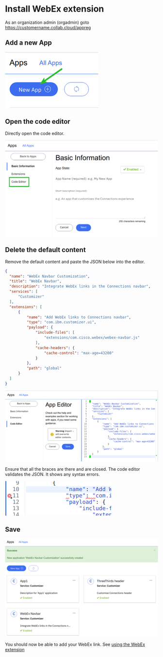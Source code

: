 # Install WebEx extension

As an organization admin (orgadmin) goto https://customername.collab.cloud/appreg

## Add a new App

![New App](/assets/images/extensions/appreg-new-app.png)

## Open the code editor

Directly open the code editor.

![Code editor](/assets/images/extensions/appreg-code-editor.png)

## Delete the default content

Remove the default content and paste the JSON below into the editor.

```json
{
  "name": "WebEx Navbar Customization",
  "title": "WebEx Navbar",
  "description": "Integrate WebEx links in the Connections navbar",
  "services": [
      "Customizer"
  ],
  "extensions": [
      {
          "name": "Add WebEx links to Connections navbar",
          "type": "com.ibm.customizer.ui",
          "payload": {
              "include-files": [
                  "extensions/com.cisco.webex/webex-navbar.js"
              ],
              "cache-headers": {
                  "cache-control": "max-age=43200"
              }
          },
          "path": "global"
      }
  ]
}
```

![Code](/assets/images/extensions/appreg-paste-extension.png)

Ensure that all the braces are there and are closed. The code editor validates the JSON. It shows any syntax errors.

![Syntax error](/assets/images/extensions/appreg-code-error.png)

## Save

![Save](/assets/images/extensions/appreg-success.png)

You should now be able to add your WebEx link. See [using the WebEx extension](../users/using-webex-extension.md)
